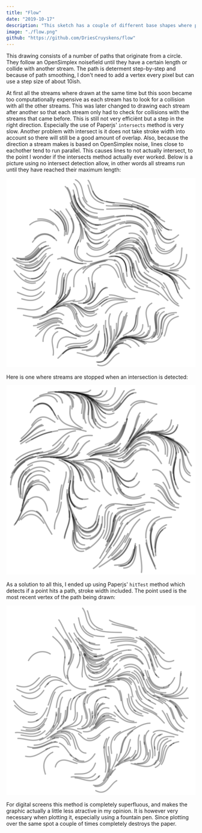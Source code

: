 ```yaml
---
title: "Flow"
date: "2019-10-17"
description: "This sketch has a couple of different base shapes where particles originate to be swept away by an invisible force grid."
image: "./flow.png"
github: "https://github.com/DriesCruyskens/flow"
---
```


This drawing consists of a number of paths that originate from a circle. They follow an OpenSimplex noisefield until they have a certain length or collide with another stream. The path is determent step-by-step and because of path smoothing, I don't need to add a vertex every pixel but can use a step size of about 10ish.

At first all the streams where drawn at the same time but this soon became too computationally expensive as each stream has to look for a collision with all the other streams. This was later changed to drawing each stream after another so that each stream only had to check for collisions with the streams that came before. This is still not very efficiënt but a step in the right direction. Especially the use of Paperjs' `intersects` method is very slow. Another problem with intersect is it does not take stroke width into account so there will still be a good amount of overlap. Also, because the direction a stream makes is based on OpenSimplex noise, lines close to eachother tend to run parallel. This causes lines to not actually intersect, to the point I wonder if the intersects method actually ever worked. Below is a picture using no intersect detection allow, in other words all streams run until they have reached their maximum length:

![flow no intersect](./flow-intersect-allowed.png "no intersect check, overlap allowed")

Here is one where streams are stopped when an intersection is detected:

![flow intersect](./flow-intersect.png "stream stops at intersect detection")

As a solution to all this, I ended up using Paperjs' `hitTest` method which detects if a point hits a path, stroke width included. The point used is the most recent vertex of the path being drawn:

![flow hittest](./flow-hittest.png "stream stops at hittest detection")

For digital screens this method is completely superfluous, and makes the graphic actually a little less atractive in my opinion. It is however very necessary when plotting it, especially using a fountain pen. Since plotting over the same spot a couple of times completely destroys the paper.